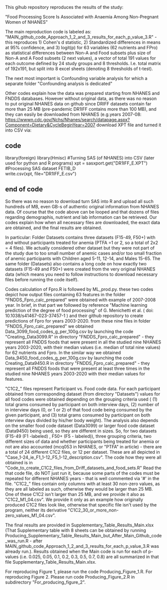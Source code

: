 This gihub repository reproduces the results of the study:

"Food Processing Score Is Associated with Anaemia Among Non-Pregnant Women of NHANES"

The main reproduction code is labeled as: "MAIN_github_code_Approach_1_2_and_3_results_for_each_p_value_3.R" - this reproduces 1) Cohen's d statistic, 2) Standardized differences in means at 95% confidence, and 3) logit(p) for 63 variables (62 nutrients and FPro) as statistical differences between Non-A and Food subsets plus size of Non-A and A Food subsets (2 next values), a vector of total 191 values for each outcome defined by 24 study groups and 8 thresholds. I.e. total matrix of 192x191, but split into 8 excel sheets (denoting 8 thresholds of t-test).

The next most important is Confounding variable analysis for which a separate folder "Confounding analysis is dedicated"

Other codes explain how the data was prepared starting from NHANES and FNDDS databases. However without original data, as there was no reason to put original NHANES data on github since DRIFF datasets contain far more than 25 MB (pre-pandemic DR1IFF contains more than 100 MB), and they can easily be downloaded from NHANES (e.g.years 2007-08: https://wwwn.cdc.gov/Nchs/Nhanes/search/datapage.aspx?Component=Dietary&CycleBeginYear=2007 download XPT file and turned it into CSV via:

## code ##
library(foreign)
library(Hmisc)
#Turning SAS (of NHANES) into CSV           (later used for python and R programs)
xpt = sasxport.get("DR1IFF_E.XPT")
#Processing SAS dataset FETIB_D 	 
write.csv(xpt, file="DR1IFF_E.csv")
## end of code ##

So there was no reason to download turn SAS into R and upload all such hundreds of MB, even GB-s of authentic original information from NHANES data. Of course that the code above can be looped and that dozens of files regarding demographis, nutrient and lab information can be retrieved. Our codes explain how when all necessary files are downloaded, the exact data are obtained, and the final results are obtained.

In particular: Folder Datasets contains three datasets (F15-49, F50+) with and without participants treated for anemia (PTFA =1 or 2, so a total of 2x2 = 4 files). We actually considered other dataset but they were not part of the study due to too small number of anemic cases and/or too small fraction of anemic participants with Children aged 5-11, 12-14, and Males 15-65. The same folder (Datasets) also contains a long code on how exactly two datasets (F15-49 and F50+) were created from the very original NHANES data (which means you need to follow instructions to download necessary files before running the code itself).

Codes calculation of Fpro.R is followed by ML_prod.py. these two codes depict how output files containing 63 features in the folder "FNDDS_Fpro_calc_prepared" were obtained with example of 2007-2008 year. In brief, in that part we followed by reference "Machine learning prediction of the degree of food processing" of G. Menichetti et al. ( doi: 10.1038/s41467-023-37457-1 ) and their github repository to create predictions of Fpro for years 2003-2020. from these nine files in folder "FNDDS_Fpro_calc_prepared" we obtained Data_3099_food_codes_g_per_100g.csv by launching the code "Creating_Data3099.R" in directory "FNDDS_Fpro_calc_prepared" - they represent all FNDDS foods that were present in all the studied nine NHANES years 2003-2020, with their median values (i.e. median of total nine values) for 62 nutrients and Fpro. In the similar way we obtained Data_9450_food_codes_g_per_100g.csv by launching the code Creating_Data9450.R in directory "FNDDS_Fpro_calc_prepared" - they represent all FNDDS foods that were present at least three times in the studied nine NHANES years 2003-2020 with their median values for features.

"C1C2_" files represent Participant vs. Food code data. For each participant obtained from corresponding dataset (from directory "Datasets") values for all food codes were obtained depending on the grouping criteria used ( (1) total grams consumed by participant on both interview days,  (2) number of in interview days (0, or 1 or 2) of that food code being consumed by the given participant, and (3) total grams consumed by participant on both interview days divided by his/her body weight). The analysis also depends on the smaller food code dataset (Data3099) or larger food code dataset (Data9450) being used, so they are different in sizes. So, for two datasets (F15-49 (F1 -labeled) , F50+ (F5 - labeled)), three grouping criteria, two different sizes of data and whether participants being treated for anemia or not are also accounted (mcq053 in NHANES, or "PTFA" in article) - there are a total of 24 different C1C2 files, or 12 per dataset. These are all depicted in "Case_1-24_ie_F1_1-12_F5_1-12_description.csv".  The code how they were all obtained is in "Code_to_create_C1C2_files_from_Driff_datasets_and_food_sets.R" Read the that code file, do NOT just run it, because some parts of the codes must be repeated for different NHANES years - that is well commented via '#' in the file. "C1C2_" files contain only columns with at least 30 non-zero values, as they are all labeled as such, otherwise they would be larger than 25 MB. One of these C1C2 isn't larger than 25 MB, and we provide it also as "C1C2_M1_04.csv". We provide it only as an example how originally produced C1C2 files look like, otherwise that specific file isn't used by the program, neither its derivative "C1C2_30_or_more_non-zero_values_M1_04.csv". 

The final results are provided in Supplementary_Table_Results_Main.xlsx (That Supplementary table with 8 sheets can be obtained by running Producing_Supplementary_Table_Results_Main_but_After_Main_Github_code_was_run.R - after MAIN_github_code_Approach_1_2_and_3_results_for_each_p_value_3.R was already run.). Results obtained when the Main code is run for each of p-values (i.e. 0.025, 0.05, 0.1, 0.2, 0.3, 0.5, 0.7, 0.8) are all summarized in that file Supplementary_Table_Results_Main.xlsx. 

For reproducing Figure 1, please run the code Producing_Figure_1.R. For reproducing Figure 2. Please run code Producing_Figure_2.R in subdirectory "For_producing_figure_2".


